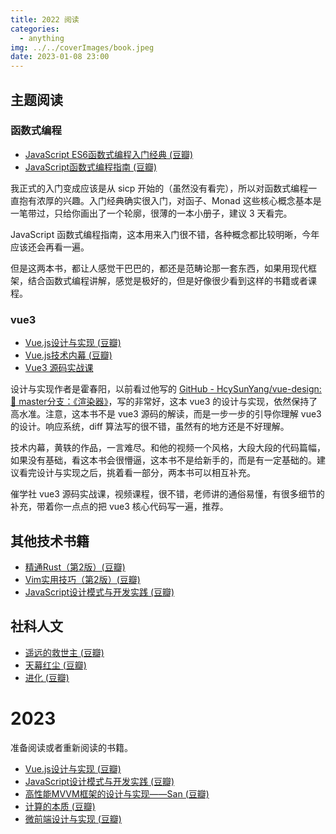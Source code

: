 ```yaml
---
title: 2022 阅读
categories:
  - anything
img: ../../coverImages/book.jpeg
date: 2023-01-08 23:00
---
```



## 主题阅读

### 函数式编程

* [JavaScript ES6函数式编程入门经典 (豆瓣)](https://book.douban.com/subject/30180100/)
* [JavaScript函数式编程指南 (豆瓣)](https://book.douban.com/subject/30283769/)

我正式的入门变成应该是从 sicp 开始的（虽然没有看完），所以对函数式编程一直抱有浓厚的兴趣。入门经典确实很入门，对函子、Monad 这些核心概念基本是一笔带过，只给你画出了一个轮廓，很薄的一本小册子，建议 3 天看完。

JavaScript 函数式编程指南，这本用来入门很不错，各种概念都比较明晰，今年应该还会再看一遍。

但是这两本书，都让人感觉干巴巴的，都还是范畴论那一套东西，如果用现代框架，结合函数式编程讲解，感觉是极好的，但是好像很少看到这样的书籍或者课程。


### vue3
* [Vue.js设计与实现 (豆瓣)](https://book.douban.com/subject/35768338/)
* [Vue.js技术内幕 (豆瓣)](https://book.douban.com/subject/36092368/)
* [Vue3 源码实战课](https://learn.cuixueshe.com/p/t_pc/goods_pc_detail/goods_detail/p_61fb595ce4b0beaee4275e1e?)

设计与实现作者是霍春阳，以前看过他写的 [GitHub - HcySunYang/vue-design: 📖 master分支：《渲染器》](https://github.com/HcySunYang/vue-design)，写的非常好，这本 vue3 的设计与实现，依然保持了高水准。注意，这本书不是 vue3 源码的解读，而是一步一步的引导你理解 vue3 的设计。响应系统，diff 算法写的很不错，虽然有的地方还是不好理解。

技术内幕，黄轶的作品，一言难尽。和他的视频一个风格，大段大段的代码篇幅，如果没有基础，看这本书会很懵逼，这本书不是给新手的，而是有一定基础的。建议看完设计与实现之后，挑着看一部分，两本书可以相互补充。

催学社 vue3 源码实战课，视频课程，很不错，老师讲的通俗易懂，有很多细节的补充，带着你一点点的把 vue3 核心代码写一遍，推荐。



## 其他技术书籍

* [精通Rust（第2版）(豆瓣)](https://book.douban.com/subject/35290878/)
* [Vim实用技巧（第2版）(豆瓣)](https://book.douban.com/subject/26967597/)
* [JavaScript设计模式与开发实践 (豆瓣)](https://book.douban.com/subject/26382780/)


## 社科人文
* [遥远的救世主 (豆瓣)](https://book.douban.com/subject/1322455/)
* [天幕红尘 (豆瓣)](https://book.douban.com/subject/24748615/)
* [进化 (豆瓣)](https://book.douban.com/subject/26880855/)

# 2023

准备阅读或者重新阅读的书籍。

* [Vue.js设计与实现 (豆瓣)](https://book.douban.com/subject/35768338/)
* [JavaScript设计模式与开发实践 (豆瓣)](https://book.douban.com/subject/26382780/)
* [高性能MVVM框架的设计与实现——San (豆瓣)](https://book.douban.com/subject/35923076/)
* [计算的本质 (豆瓣)](https://book.douban.com/subject/26148763/)
* [微前端设计与实现 (豆瓣)](https://book.douban.com/subject/36014313/)

